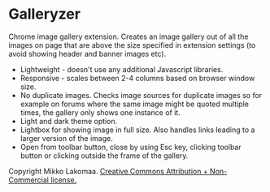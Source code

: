 # Galleryzer
Chrome image gallery extension. Creates an image gallery out of all the images on page that are above the size specified in extension settings (to avoid showing header and banner images etc).

* Lightweight - doesn't use any additional Javascript libraries.
* Responsive - scales between 2-4 columns based on browser window size.
* No duplicate images. Checks image sources for duplicate images so for example on forums where the same image might be quoted multiple times, the gallery only shows one instance of it.
* Light and dark theme option.
* Lightbox for showing image in full size. Also handles links leading to a larger version of the image.
* Open from toolbar button, close by using Esc key, clicking toolbar button or clicking outside the frame of the gallery.

Copyright Mikko Lakomaa. [Creative Commons Attribution + Non-Commercial license.](http://creativecommons.org/licenses/by-nc/4.0/)